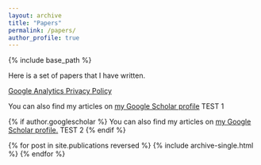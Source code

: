 ```yaml
---
layout: archive
title: "Papers"
permalink: /papers/
author_profile: true
---
```


{% include base_path %}

Here is a set of papers that I have written.

[Google Analytics Privacy Policy](http://www.google.com/analytics/learn/privacy.html)

You can also find my articles on [my Google Scholar profile]({{author.googlescholar}})
TEST 1

{% if author.googlescholar %}
  You can also find my articles on <u><a href="{{author.googlescholar}}">my Google Scholar profile</a>.</u> TEST 2
{% endif %}


{% for post in site.publications reversed %}
  {% include archive-single.html %}
{% endfor %}
